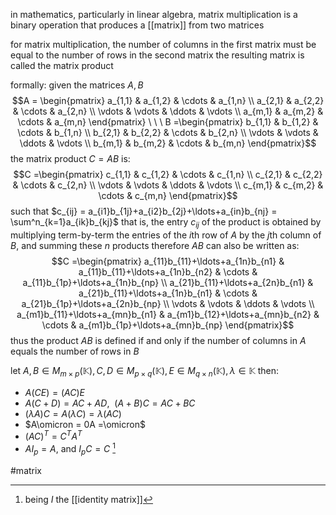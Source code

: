 in mathematics, particularly in linear algebra, matrix multiplication is a binary operation that produces a [[matrix]] from two matrices

for matrix multiplication, the number of columns in the first matrix must be equal to the number of rows in the second matrix
the resulting matrix is called the matrix product

formally:
given the matrices $A,B$ $$A = \begin{pmatrix}
a_{1,1} & a_{1,2} & \cdots & a_{1,n} \\
a_{2,1} & a_{2,2} & \cdots & a_{2,n} \\
\vdots  & \vdots  & \ddots & \vdots  \\
a_{m,1} & a_{m,2} & \cdots & a_{m,n} 
\end{pmatrix} \ \ \ B =\begin{pmatrix}
b_{1,1} & b_{1,2} & \cdots & b_{1,n} \\
b_{2,1} & b_{2,2} & \cdots & b_{2,n} \\
\vdots  & \vdots  & \ddots & \vdots  \\
b_{m,1} & b_{m,2} & \cdots & b_{m,n} 
\end{pmatrix}$$
the matrix product $C=AB$ is:
$$C =\begin{pmatrix}
c_{1,1} & c_{1,2} & \cdots & c_{1,n} \\
c_{2,1} & c_{2,2} & \cdots & c_{2,n} \\
\vdots  & \vdots  & \ddots & \vdots  \\
c_{m,1} & c_{m,2} & \cdots & c_{m,n} 
\end{pmatrix}$$
such that $c_{ij} = a_{i1}b_{1j}+a_{i2}b_{2j}+\ldots+a_{in}b_{nj} = \sum^n_{k=1}a_{ik}b_{kj}$
that is, the entry $c_{ij}$ of the product is obtained by multiplying term-by-term the entries of the $i$th row of $A$ by the $j$th column of $B$, and summing these $n$ products
therefore $AB$ can also be written as:
$$C =\begin{pmatrix}
a_{11}b_{11}+\ldots+a_{1n}b_{n1} & a_{11}b_{11}+\ldots+a_{1n}b_{n2} & \cdots & a_{11}b_{1p}+\ldots+a_{1n}b_{np} \\
a_{21}b_{11}+\ldots+a_{2n}b_{n1} & a_{21}b_{11}+\ldots+a_{1n}b_{n1} & \cdots & a_{21}b_{1p}+\ldots+a_{2n}b_{np} \\
\vdots  & \vdots  & \ddots & \vdots  \\
a_{m1}b_{11}+\ldots+a_{mn}b_{n1} & a_{m1}b_{12}+\ldots+a_{mn}b_{n2} & \cdots & a_{m1}b_{1p}+\ldots+a_{mn}b_{np} 
\end{pmatrix}$$
thus the product $AB$ is defined if and only if the number of columns in $A$ equals the number of rows in $B$

let $A,B\in M_{m\times p}(\mathbb{K}), C,D \in M_{p\times q}(\mathbb{K}), E\in M_{q\times n}(\mathbb{K}), \lambda \in \mathbb{K}$ then:
- $A(CE)=(AC)E$
- $A(C+D)=AC+AD,\ \ (A+B)C = AC+BC$
- $(\lambda A)C = A(\lambda C) = \lambda(AC)$
- $A\omicron = 0A =\omicron$
- $(AC)^T = C^T A^T$
- $AI_p = A$, and $I_pC=C$  [^1]

[^1]: being $I$ the [[identity matrix]]

#matrix 